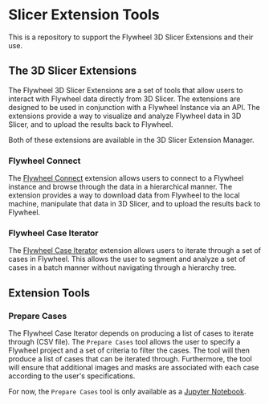 # Slicer Extension Tools

This is a repository to support the Flywheel 3D Slicer Extensions and their use.

## The 3D Slicer Extensions

The Flywheel 3D Slicer Extensions are a set of tools that allow users to interact with
Flywheel data directly from 3D Slicer. The extensions are designed to be used in
conjunction with a Flywheel Instance via an API. The extensions provide a way
to visualize and analyze Flywheel data in 3D Slicer, and to upload the results back to
Flywheel.

Both of these extensions are available in the 3D Slicer Extension Manager.

### Flywheel Connect

The [Flywheel
Connect](https://gitlab.com/flywheel-io/scientific-solutions/app/slicer_flywheel_connect)
extension allows users to connect to a Flywheel instance and browse through the data in
a hierarchical manner. The extension provides a way to download data from Flywheel to
the local machine, manipulate that data in 3D Slicer, and to upload the results back to
Flywheel.

### Flywheel Case Iterator

The [Flywheel Case
Iterator](https://gitlab.com/flywheel-io/scientific-solutions/app/Slicerflywheelcaseiterator)
extension allows users to iterate through a set of cases in Flywheel. This allows the
user to segment and analyze a set of cases in a batch manner without navigating through
a hierarchy tree.

## Extension Tools

### Prepare Cases

The Flywheel Case Iterator depends on producing a list of cases to iterate through (CSV
file). The `Prepare Cases` tool allows the user to specify a Flywheel project and a set
of criteria to filter the cases. The tool will then produce a list of cases that can be
iterated through. Furthermore, the tool will ensure that additional images and masks are
associated with each case according to the user's specifications.

For now, the `Prepare Cases` tool is only available as a [Jupyter
Notebook](prepare_cases.ipynb).
